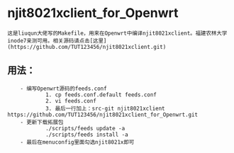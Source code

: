 # njit8021xclient_for_Openwrt
    这是liuqun大佬写的Makefile，用来在Openwrt中编译njit8021xclient。福建农林大学inode7亲测可用。相关源码请点击[这里](https://github.com/TUT123456/njit8021xclient.git)
## 用法：
        - 编写Openwrt源码的feeds.conf
                1. cp feeds.conf.default feeds.conf
                2. vi feeds.conf
                3. 最后一行加上：src-git njit8021xclient https://github.com/TUT123456/njit8021xclient_for_Openwrt.git
        - 更新下载拓展包
                ./scripts/feeds update -a
                ./scripts/feeds install -a
        - 最后在menuconfig里面勾选njit8021x即可
